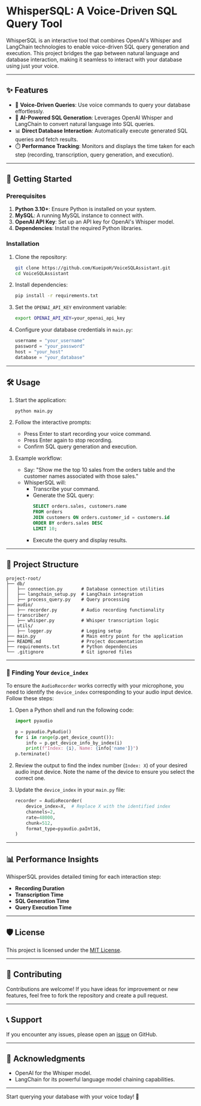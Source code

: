 # WhisperSQL: A Voice-Driven SQL Query Tool

WhisperSQL is an interactive tool that combines OpenAI's Whisper and LangChain technologies to enable voice-driven SQL query generation and execution. This project bridges the gap between natural language and database interaction, making it seamless to interact with your database using just your voice.

---

## ✨ Features

- 🎤 **Voice-Driven Queries**: Use voice commands to query your database effortlessly.
- 🧠 **AI-Powered SQL Generation**: Leverages OpenAI Whisper and LangChain to convert natural language into SQL queries.
- 📊 **Direct Database Interaction**: Automatically execute generated SQL queries and fetch results.
- ⏱️ **Performance Tracking**: Monitors and displays the time taken for each step (recording, transcription, query generation, and execution).

---

## 🚀 Getting Started

### Prerequisites

1. **Python 3.10+**: Ensure Python is installed on your system.
2. **MySQL**: A running MySQL instance to connect with.
3. **OpenAI API Key**: Set up an API key for OpenAI's Whisper model.
4. **Dependencies**: Install the required Python libraries.

### Installation

1. Clone the repository:
   ```bash
   git clone https://github.com/KueipoH/VoiceSQLAssistant.git
   cd VoiceSQLAssistant
   ```

2. Install dependencies:
   ```bash
   pip install -r requirements.txt
   ```

3. Set the `OPENAI_API_KEY` environment variable:
   ```bash
   export OPENAI_API_KEY=your_openai_api_key
   ```

4. Configure your database credentials in `main.py`:
   ```python
   username = "your_username"
   password = "your_password"
   host = "your_host"
   database = "your_database"
   ```

---

## 🛠 Usage

1. Start the application:
   ```bash
   python main.py
   ```

2. Follow the interactive prompts:
   - Press Enter to start recording your voice command.
   - Press Enter again to stop recording.
   - Confirm SQL query generation and execution.

3. Example workflow:
   - Say: "Show me the top 10 sales from the orders table and the customer names associated with those sales."
   - WhisperSQL will:
     - Transcribe your command.
     - Generate the SQL query:
       ```sql
       SELECT orders.sales, customers.name 
       FROM orders 
       JOIN customers ON orders.customer_id = customers.id 
       ORDER BY orders.sales DESC 
       LIMIT 10;
       ```
     - Execute the query and display results.


---

## 📂 Project Structure

```plaintext
project-root/
├── db/
│   ├── connection.py       # Database connection utilities
│   ├── langchain_setup.py  # LangChain integration
│   ├── process_query.py    # Query processing
├── audio/
│   ├── recorder.py         # Audio recording functionality
├── transcriber/
│   ├── whisper.py          # Whisper transcription logic
├── utils/
│   ├── logger.py           # Logging setup
├── main.py                 # Main entry point for the application
├── README.md               # Project documentation
├── requirements.txt        # Python dependencies
└── .gitignore              # Git ignored files
```

---

### 🔧 Finding Your `device_index`

To ensure the `AudioRecorder` works correctly with your microphone, you need to identify the `device_index` corresponding to your audio input device. Follow these steps:

1. Open a Python shell and run the following code:
   ```python
   import pyaudio
   
   p = pyaudio.PyAudio()
   for i in range(p.get_device_count()):
       info = p.get_device_info_by_index(i)
       print(f"Index: {i}, Name: {info['name']}")
   p.terminate()
   ```

2. Review the output to find the index number (`Index: X`) of your desired audio input device. Note the name of the device to ensure you select the correct one.

3. Update the `device_index` in your `main.py` file:
   ```python
   recorder = AudioRecorder(
       device_index=X,  # Replace X with the identified index
       channels=2,
       rate=48000,
       chunk=512,
       format_type=pyaudio.paInt16,
   )
   ```
---

## 📊 Performance Insights

WhisperSQL provides detailed timing for each interaction step:
- **Recording Duration**
- **Transcription Time**
- **SQL Generation Time**
- **Query Execution Time**

---

## 🛡 License

This project is licensed under the [MIT License](LICENSE).

---

## 🤝 Contributing

Contributions are welcome! If you have ideas for improvement or new features, feel free to fork the repository and create a pull request.

---

## 📞 Support

If you encounter any issues, please open an [issue](https://github.com/KueipoH/VoiceSQLAssistant/issues) on GitHub.

---

## 🌟 Acknowledgments

- OpenAI for the Whisper model.
- LangChain for its powerful language model chaining capabilities.

---

Start querying your database with your voice today! 🎉

